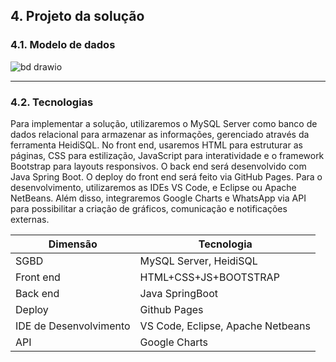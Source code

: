 ## 4. Projeto da solução

### 4.1. Modelo de dados


![bd drawio](https://github.com/user-attachments/assets/2653190d-b64e-40d5-b60a-96b9d8f6f69d)






---

### 4.2. Tecnologias

Para implementar a solução, utilizaremos o MySQL Server como banco de dados relacional para armazenar as informações, gerenciado através da ferramenta HeidiSQL. No front end, usaremos HTML para estruturar as páginas, CSS para estilização, JavaScript para interatividade e o framework Bootstrap para layouts responsivos. O back end será desenvolvido com Java Spring Boot. O deploy do front end será feito via GitHub Pages. Para o desenvolvimento, utilizaremos as IDEs VS Code, e Eclipse ou Apache NetBeans. Além disso, integraremos Google Charts e WhatsApp via API para possibilitar a criação de gráficos, comunicação e notificações externas.

| **Dimensão**   | **Tecnologia**  |
| ---            | ---             |
| SGBD           | MySQL Server, HeidiSQL   |
| Front end      | HTML+CSS+JS+BOOTSTRAP   |
| Back end       | Java SpringBoot |
| Deploy         | Github Pages    |
| IDE de Desenvolvimento         | VS Code, Eclipse, Apache Netbeans |
| API | Google Charts  |

